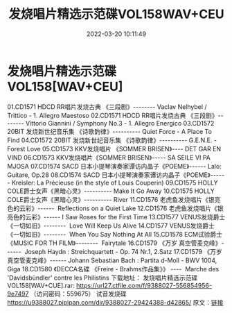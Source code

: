 ﻿---
title: 发烧唱片精选示范碟VOL158WAV+CEU
date: 2022-03-20 10:11:49
categories: 试音碟、非卖品、发烧碟
tags: 纯音雅乐
---
# 发烧唱片精选示范碟VOL158[WAV+CEU]

01.CD1571 HDCD RR唱片发烧古典 《三段剧》-------- Vaclav Nelhybel /
Trittico - 1. Allegro Maestoso
02.CD1571 HDCD RR唱片发烧古典 《三段剧》-------- Vittorio Giannini /
Symphony No.3 - 1. Allegro Energico
03.CD1572 20BIT 发烧新世纪音乐集 《诗歌韵律》----------
Quiet Force - A Place To Find
04.CD1572 20BIT 发烧新世纪音乐集 《诗歌韵律》----------
G.E.N.E. - Forest Love
05.CD1573 KKV发烧唱片 《SOMMER BRISEN》---- DET GAR EN VIND
06.CD1573 KKV发烧唱片《SOMMER BRISEN》----- SA SEILE VI PA
MJOSA
07.CD1574 SACD 日本小提琴演奏家谭访内晶子《POEME》------ Lalo: Guitare,
Op.28
08.CD1574 SACD 日本小提琴演奏家谭访内晶子《POEME》------ Kreisler: La
Précieuse (in the style of Louis Couperin)
09.CD1575 HOLLY COLE爵士女声《黑暗心灵》----------
Make It Go Away
10.CD1575 HOLLY COLE爵士女声《黑暗心灵》----------
River
11.CD1576 老虎鱼发烧唱片《银亮色的云彩》------  Reflections
on a Quiet Lake
12.CD1576 老虎鱼发烧唱片《银亮色的云彩》------ I Saw Roses for the First
Time
13.CD1577 VENUS发烧爵士 《一切如旧》--------  Love Will
Keep Us Alive
14.CD1577 VENUS发烧爵士 《一切如旧》--------  When You
Say Nothing At All
15.CD1578 ECM试验爵士 《MUSIC FOR TH
FILM》--------  Fairytale
16.CD1579 《万岁 真空管麦克峰》------  Joseph Haydn :
Streichquartett - Op. 74 Nr.1, 2.Satz
17.CD1579 《万岁 真空管麦克峰》------ Johann Sebastian Bach : Partita
d-Moll - BWV 1004, Giga
18.CD1580 《DECCA名碟 《Freire - Brahms作品集》》
----  Marche des 'Davidsbündler' contre les
Philistins
下载地址：
发烧唱片精选示范碟VOL158[WAV+CUE].rar: https://url27.ctfile.com/f/9388027-556854956-9e7497
（访问密码：559675）
试音发烧碟
https://u9388027.pipipan.com/dir/9388027-29424388-d42865/
原文：[链接](https://blog.sina.com.cn/s/blog_1647c7e7601030wak.html)